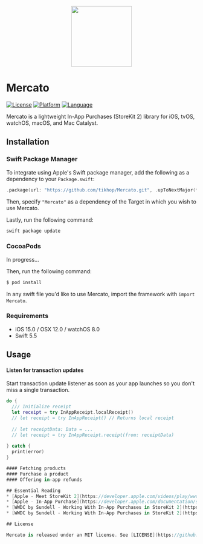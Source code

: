 <p align="center">
  <img height="160" src="https://github.com/tikhop/Mercato/blob/master/www/logo.png" />
</p>

# Mercato

[![License](https://img.shields.io/badge/license-MIT-blue.svg?style=flat)](http://mit-license.org)
[![Platform](http://img.shields.io/badge/platform-iOS%20%7C%20macOS%20%7C%20tvOS%20%7C%20watchOS-lightgrey.svg?style=flat)](https://developer.apple.com/resources/)
[![Language](https://img.shields.io/badge/swift-5.5-orange.svg)](https://developer.apple.com/swift)

Mercato is a lightweight In-App Purchases (StoreKit 2) library for iOS, tvOS, watchOS, macOS, and Mac Catalyst.

Installation
------------

### Swift Package Manager

To integrate using Apple's Swift package manager, add the following as a dependency to your `Package.swift`:

```swift
.package(url: "https://github.com/tikhop/Mercato.git", .upToNextMajor(from: "0.0.1"))
```

Then, specify `"Mercato"` as a dependency of the Target in which you wish to use Mercato.

Lastly, run the following command:
```swift
swift package update
```

### CocoaPods

In progress...

Then, run the following command:

```bash
$ pod install
```

In any swift file you'd like to use Mercato, import the framework with `import Mercato`.

### Requirements

- iOS 15.0 / OSX 12.0 / watchOS 8.0
- Swift 5.5

Usage
-------------

#### Listen for transaction updates

Start transaction update listener as soon as your app launches so you don't miss a single transaction.

```swift
do {
  /// Initialize receipt
  let receipt = try InAppReceipt.localReceipt() 
  // let receipt = try InAppReceipt() // Returns local receipt 
  
  // let receiptData: Data = ...
  // let receipt = try InAppReceipt.receipt(from: receiptData)
  
} catch {
  print(error)
}

#### Fetching products
#### Purchase a product 
#### Offering in-app refunds

## Essential Reading
* [Apple - Meet StoreKit 2](https://developer.apple.com/videos/play/wwdc2021/10114/)
* [Apple - In-App Purchase](https://developer.apple.com/documentation/storekit/in-app_purchase)
* [WWDC by Sundell - Working With In-App Purchases in StoreKit 2](https://wwdcbysundell.com/2021/working-with-in-app-purchases-in-storekit2/)
* [WWDC by Sundell - Working With In-App Purchases in StoreKit 2](https://wwdcbysundell.com/2021/working-with-in-app-purchases-in-storekit2/)

## License

Mercato is released under an MIT license. See [LICENSE](https://github.com/tikhop/Mercato/blob/master/LICENSE) for more information.

